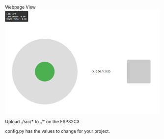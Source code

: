 Webpage View
![webpage](image.png)



Upload ./src/* to ./* on the ESP32C3

config.py has the values to change for your project.
